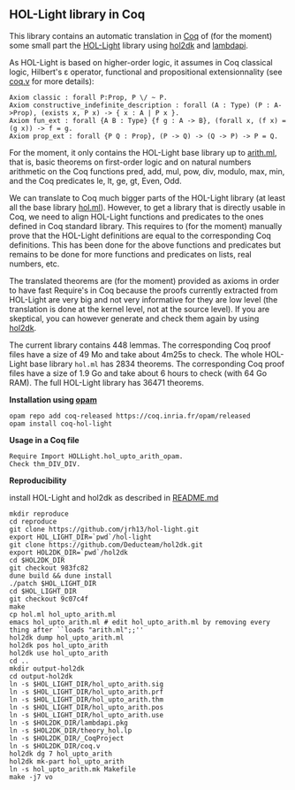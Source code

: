 HOL-Light library in Coq
------------------------

This library contains an automatic translation in [Coq](https://coq.inria.fr/) of (for the moment) some small part the [HOL-Light](https://github.com/jrh13/hol-light) library using [hol2dk](https://github.com/Deducteam/hol2dk) and [lambdapi](https://github.com/Deducteam/lambdapi).

As HOL-Light is based on higher-order logic, it assumes in Coq classical logic, Hilbert's ε operator, functional and propositional extensionnality (see [coq.v](https://github.com/Deducteam/coq-hol-light/blob/main/coq.v) for more details):

```
Axiom classic : forall P:Prop, P \/ ~ P.
Axiom constructive_indefinite_description : forall (A : Type) (P : A->Prop), (exists x, P x) -> { x : A | P x }.
Axiom fun_ext : forall {A B : Type} {f g : A -> B}, (forall x, (f x) = (g x)) -> f = g.
Axiom prop_ext : forall {P Q : Prop}, (P -> Q) -> (Q -> P) -> P = Q.
```

For the moment, it only contains the HOL-Light base library up to [arith.ml](https://github.com/jrh13/hol-light/blob/master/arith.ml), that is, basic theorems on first-order logic and on natural numbers arithmetic on the Coq functions pred, add, mul, pow, div, modulo, max, min, and the Coq predicates le, lt, ge, gt, Even, Odd.

We can translate to Coq much bigger parts of the HOL-Light library (at least all the base library [hol.ml](https://github.com/jrh13/hol-light/blob/master/hol.ml)). However, to get a library that is directly usable in Coq, we need to align HOL-Light functions and predicates to the ones defined in Coq standard library. This requires to (for the moment) manually prove that the HOL-Light definitions are equal to the corresponding Coq definitions. This has been done for the above functions and predicates but remains to be done for more functions and predicates on lists, real numbers, etc.

The translated theorems are (for the moment) provided as axioms in order to have fast Require's in Coq because the proofs currently extracted from HOL-Light are very big and not very informative for they are low level (the translation is done at the kernel level, not at the source level). If you are skeptical, you can however generate and check them again by using [hol2dk](https://github.com/Deducteam/hol2dk).

The current library contains 448 lemmas. The corresponding Coq proof files have a size of 49 Mo and take about 4m25s to check. The whole HOL-Light base library `hol.ml` has 2834 theorems. The corresponding Coq proof files have a size of 1.9 Go and take about 6 hours to check (with 64 Go RAM). The full HOL-Light library has 36471 theorems.

**Installation using [opam](https://opam.ocaml.org/)**

```
opam repo add coq-released https://coq.inria.fr/opam/released
opam install coq-hol-light
```

**Usage in a Coq file**

```
Require Import HOLLight.hol_upto_arith_opam.
Check thm_DIV_DIV.
```

**Reproducibility**

install HOL-Light and hol2dk as described in [README.md](https://github.com/Deducteam/hol2dk/blob/main/README.md)

```
mkdir reproduce
cd reproduce
git clone https://github.com/jrh13/hol-light.git
export HOL_LIGHT_DIR=`pwd`/hol-light
git clone https://github.com/Deducteam/hol2dk.git
export HOL2DK_DIR=`pwd`/hol2dk
cd $HOL2DK_DIR
git checkout 983fc82
dune build && dune install
./patch $HOL_LIGHT_DIR
cd $HOL_LIGHT_DIR
git checkout 9c07c4f
make
cp hol.ml hol_upto_arith.ml
emacs hol_upto_arith.ml # edit hol_upto_arith.ml by removing every thing after ``loads "arith.ml";;''
hol2dk dump hol_upto_arith.ml
hol2dk pos hol_upto_arith
hol2dk use hol_upto_arith
cd ..
mkdir output-hol2dk
cd output-hol2dk
ln -s $HOL_LIGHT_DIR/hol_upto_arith.sig
ln -s $HOL_LIGHT_DIR/hol_upto_arith.prf
ln -s $HOL_LIGHT_DIR/hol_upto_arith.thm
ln -s $HOL_LIGHT_DIR/hol_upto_arith.pos
ln -s $HOL_LIGHT_DIR/hol_upto_arith.use
ln -s $HOL2DK_DIR/lambdapi.pkg
ln -s $HOL2DK_DIR/theory_hol.lp
ln -s $HOL2DK_DIR/_CoqProject
ln -s $HOL2DK_DIR/coq.v
hol2dk dg 7 hol_upto_arith
hol2dk mk-part hol_upto_arith
ln -s hol_upto_arith.mk Makefile
make -j7 vo
```
